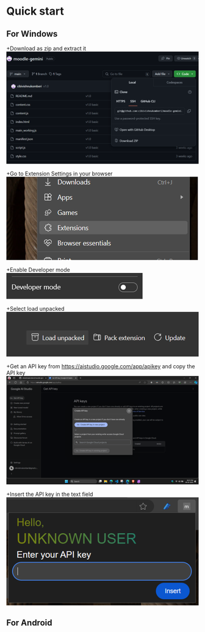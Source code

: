 # Quick start

## For Windows

+Download as zip and extract it
![click on extensions](./images/0.png)

+Go to Extension Settings in your browser
![click on extensions](./images/1.png)

+Enable Developer mode
![click on extensions](./images/2.png)

+Select load unpacked
![click on extensions](./images/3.png)

+Get an API key from https://aistudio.google.com/app/apikey and copy the API key
![click on extensions](./images/4.png)

+Insert the API key in the text field
![click on extensions](./images/5.png)

## For Android

